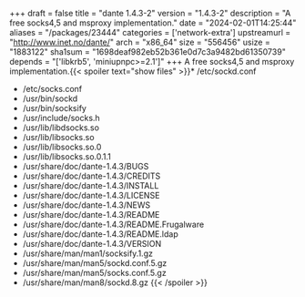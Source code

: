 +++
draft = false
title = "dante 1.4.3-2"
version = "1.4.3-2"
description = "A free socks4,5 and msproxy implementation."
date = "2024-02-01T14:25:44"
aliases = "/packages/23444"
categories = ['network-extra']
upstreamurl = "http://www.inet.no/dante/"
arch = "x86_64"
size = "556456"
usize = "1883122"
sha1sum = "1698deaf982eb52b361e0d7c3a9482bd61350739"
depends = "['libkrb5', 'miniupnpc>=2.1']"
+++
A free socks4,5 and msproxy implementation.{{< spoiler text="show files" >}}* /etc/sockd.conf
* /etc/socks.conf
* /usr/bin/sockd
* /usr/bin/socksify
* /usr/include/socks.h
* /usr/lib/libdsocks.so
* /usr/lib/libsocks.so
* /usr/lib/libsocks.so.0
* /usr/lib/libsocks.so.0.1.1
* /usr/share/doc/dante-1.4.3/BUGS
* /usr/share/doc/dante-1.4.3/CREDITS
* /usr/share/doc/dante-1.4.3/INSTALL
* /usr/share/doc/dante-1.4.3/LICENSE
* /usr/share/doc/dante-1.4.3/NEWS
* /usr/share/doc/dante-1.4.3/README
* /usr/share/doc/dante-1.4.3/README.Frugalware
* /usr/share/doc/dante-1.4.3/README.ldap
* /usr/share/doc/dante-1.4.3/VERSION
* /usr/share/man/man1/socksify.1.gz
* /usr/share/man/man5/sockd.conf.5.gz
* /usr/share/man/man5/socks.conf.5.gz
* /usr/share/man/man8/sockd.8.gz
{{< /spoiler >}}